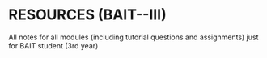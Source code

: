 # RESOURCES (BAIT--III)

All notes for all modules (including tutorial questions and assignments)  just for BAIT student (3rd  year)
